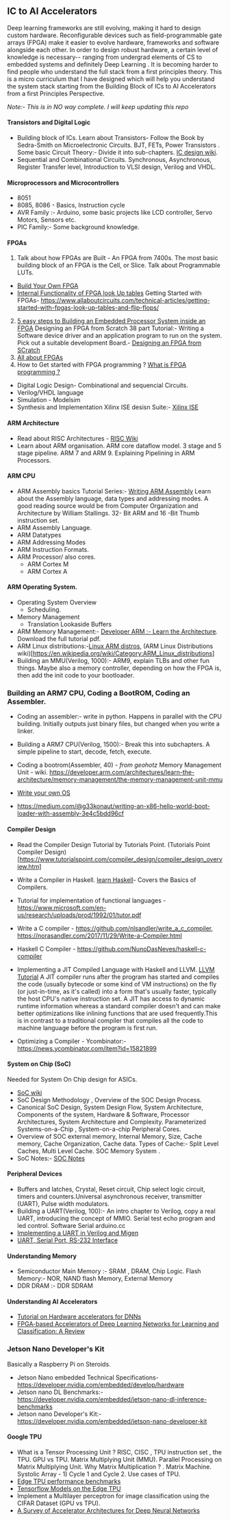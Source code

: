 ## IC to AI Accelerators

Deep learning frameworks are still evolving, making it hard to design custom hardware.  Reconfigurable devices such as field-programmable gate arrays (FPGA) make it easier to evolve hardware, frameworks and software alongside each other. In order to design robust hardware, a certain level of knowledge is necessary-- ranging from undergrad elements of CS to embedded systems and definitely Deep Learning . It is becoming harder to find people who understand the full stack from a first principles theory. 
This is a  micro curriculum that I have designed which will help you understand the system stack starting from the Building Block of ICs to AI Accelerators from a first Principles Perspective.

*Note:- This is in NO way complete. I will keep updating this repo*

#### Transistors and Digital Logic
- Building block of ICs. Learn about Transistors- Follow the Book by Sedra-Smith on Microelectronic Circuits. BJT, FETs, Power Transistors . Some basic Circuit Theory:- Divide it into sub-chapters. [IC design wiki](https://en.wikipedia.org/wiki/Integrated_circuit_design).
- Sequential and Combinational Circuits. Synchronous, Asynchronous, Register Transfer level, Introduction to VLSI design, Verilog and VHDL.

#### Microprocessors and Microcontrollers
- 8051 
- 8085, 8086 - Basics, Instruction cycle
- AVR Family :- Arduino, some basic projects like LCD controller, Servo Motors, Sensors etc.
- PIC Family:- Some background knowledge.

#### FPGAs
1) Talk about how FPGAs are Built - An FPGA from 7400s. The most basic building block of an FPGA is the Cell, or Slice. Talk about Programmable LUTs.
- [Build Your Own FPGA](http://blog.notdot.net/2012/10/Build-your-own-FPGA)
- [Internal Functionality of FPGA look Up tables](https://www.allaboutcircuits.com/technical-articles/purpose-and-internal-functionality-of-fpga-look-up-tables/)
Getting Started with FPGAs- https://www.allaboutcircuits.com/technical-articles/getting-started-with-fpgas-look-up-tables-and-flip-flops/
2) [5 easy steps to Building an Embedded Processor System inside an FPGA](https://www.youtube.com/watch?v=xlKoDRCziIg)
Designing an FPGA from Scratch 38 part Tutorial:- Writing a Software device driver and an application program to run on the system. Pick out a suitable development Board.- [Designing an FPGA from SCratch](https://www.eetimes.com/how-to-design-an-fpga-from-scratch/#)
3) [All about FPGAs](https://allaboutfpga.com/)
4) How to Get started with FPGA programming ?
[What is FPGA programming ?](https://www.fpga4student.com/2017/08/what-is-fpga-programming.html)

 - Digital Logic Design- Combinational and sequencial Circuits.
 - Verilog/VHDL language
 - Simulation - Modelsim
 - Synthesis and Implementation
Xilinx ISE desisn Suite:- [Xilinx ISE](https://www.xilinx.com/products/design-tools/ise-design-suite.html)

#### ARM Architecture 
- Read about RISC Architectures - [RISC Wiki](https://en.wikipedia.org/wiki/Reduced_instruction_set_computer)
- Learn about ARM organisation. ARM core dataflow model. 3 stage and 5 stage pipeline. ARM 7 and ARM 9. Explaining Pipelining in ARM Processors.

#### ARM CPU
- ARM Assembly basics Tutorial Series:- [Writing ARM Assembly](https://azeria-labs.com/writing-arm-assembly-part-1/)
Learn about the Assembly language, data types and addressing modes. A good reading source would be from Computer Organization and
Architecture by William Stallings. 32- Bit ARM and 16 -Bit Thumb instruction set.
- ARM Assembly Language.
- ARM Datatypes
- ARM Addressing Modes
- ARM Instruction Formats. 
- ARM Processor/ also cores.
  - ARM Cortex M
  - ARM Cortex A

#### ARM Operating System. 
- Operating System Overview
  - Scheduling.
- Memory Management
  - Translation Lookaside Buffers
- ARM Memory Management:- [Developer ARM :- Learn the Architecture](https://developer.arm.com/architectures/learn-the-architecture). Download the full tutorial pdf.
- ARM Linux distributions:-[Linux ARM distros](https://www.linux.com/training-tutorials/4-fine-linux-arm-distros/), 
(ARM Linux Distributions wiki)[https://en.wikipedia.org/wiki/Category:ARM_Linux_distributions]
- Building an MMU(Verilog, 1000):- ARM9, explain TLBs and other fun things. Maybe also a memory controller, depending on how the FPGA is, then add the init code to your bootloader.

### Building an ARM7 CPU, Coding a BootROM, Coding an Assembler.

- Coding an assembler:-  write in python. Happens in parallel with the CPU building. Initially outputs just binary files, but changed when you write a linker.
- Building a ARM7 CPU(Verilog, 1500):- Break this into subchapters. A simple pipeline to start, decode, fetch, execute.
- Coding a bootrom(Assembler, 40) - *from geohotz*
Memory Management Unit - wiki.
https://developer.arm.com/architectures/learn-the-architecture/memory-management/the-memory-management-unit-mmu

- [Write your own OS](http://mikeos.sourceforge.net/write-your-own-os.html)
- https://medium.com/@g33konaut/writing-an-x86-hello-world-boot-loader-with-assembly-3e4c5bdd96cf

#### Compiler Design
- Read the Compiler Design Tutorial by Tutorials Point. (Tutorials Point Compiler Design)[https://www.tutorialspoint.com/compiler_design/compiler_design_overview.htm]
- Write a Compiler in Haskell. [learn Haskell](http://learnyouahaskell.com/)- Covers the Basics of Compilers.
- Tutorial for implementation of functional languages - https://www.microsoft.com/en-us/research/uploads/prod/1992/01/tutor.pdf
- Write a C compiler - https://github.com/nlsandler/write_a_c_compiler, https://norasandler.com/2017/11/29/Write-a-Compiler.html
- Haskell C Compiler - https://github.com/NunoDasNeves/haskell-c-compiler
- Implementing a JIT Compiled Language with Haskell and LLVM. [LLVM Tutorial](http://www.stephendiehl.com/llvm/#chapter-1-introduction)
A JIT compiler runs after the program has started and compiles the code (usually bytecode or some kind of VM instructions) on the
fly (or just-in-time, as it's called) into a form that's usually faster, typically the host CPU's native instruction set.
A JIT has access to dynamic runtime information whereas a standard compiler doesn't and can make better optimizations like 
inlining functions that are used frequently.This is in contrast to a traditional compiler that compiles all the code to machine 
language before the program is first run.

- Optimizing a Compiler -  Ycombinator:- https://news.ycombinator.com/item?id=15821899

#### System on Chip (SoC)
Needed for System On Chip design for ASICs.

- [SoC wiki](https://en.wikipedia.org/wiki/System_on_a_chip)
- SoC Design Methodology , Overview of the SOC Design Process.
- Canonical SoC Design, System Design Flow,  System Architecture, Components of the system, Hardware & Software, Processor Architectures, System Architecture and Complexity. Parameterized Systems-on-a-Chip ,  System-on-a-chip Peripheral Cores.
-  Overview of SOC external memory, Internal Memory, Size, Cache memory, Cache Organization, Cache data. Types of Cache:- Split Level Caches, Multi Level Cache. SOC Memory System .
- SoC Notes:- [SOC Notes](https://www.cl.cam.ac.uk/teaching/1011/SysOnChip/socdam-notes1011.pdf)

#### Peripheral Devices
- Buffers and latches, Crystal, Reset circuit, Chip select logic circuit, timers and counters.Universal  asynchronous  receiver,  transmitter  (UART),  Pulse  width  modulators.
- Building a UART(Verilog, 100):- An intro chapter to Verilog, copy a real UART, introducing the concept of MMIO. Serial test echo program and led control. Software Serial arduino.cc
- [Implementing a UART in Verilog and Migen](https://lab.whitequark.org/notes/2016-10-18/implementing-an-uart-in-verilog-and-migen/)
- [UART, Serial Port, RS-232 Interface](https://www.nandland.com/vhdl/modules/module-uart-serial-port-rs232.html)


#### Understanding Memory
- Semiconductor Main Memory :- SRAM , DRAM, Chip Logic. Flash Memory:- NOR, NAND flash Memory, External Memory
- DDR DRAM :- DDR SDRAM 

####  Understanding AI Accelerators
- [Tutorial on Hardware accelerators for DNNs](http://eyeriss.mit.edu/tutorial.html)
- [FPGA-based Accelerators of Deep Learning Networks for Learning and Classification: A Review](https://arxiv.org/pdf/1901.00121.pdf)

### Jetson Nano Developer's Kit
Basically a Raspberry Pi on Steroids.
- Jetson Nano embedded Technical Specifications- https://developer.nvidia.com/embedded/develop/hardware
- Jetson nano DL Benchmarks:- https://developer.nvidia.com/embedded/jetson-nano-dl-inference-benchmarks
- Jetson nano Developer's Kit:- https://developer.nvidia.com/embedded/jetson-nano-developer-kit

#### Google TPU
- What is a Tensor Processing Unit ? RISC, CISC , TPU instruction set , the TPU. GPU vs TPU. Matrix Multiplying Unit (MMU). Parallel Processing on Matrix Multiplying Unit. Why Matrix Multiplication ? . Matrix Machine. Systolic Array - 1) Cycle 1 and Cycle 2. Use cases of TPU. 
- [Edge TPU performance benchmarks](https://coral.ai/docs/edgetpu/benchmarks/)
- [Tensorflow Models on the Edge TPU](https://coral.ai/docs/edgetpu/models-intro/#compatibility-overview)
- Implement a Multilayer perceptron for image classification using the CIFAR Dataset (GPU vs TPU).
- [A Survey of Accelerator Architectures for Deep Neural Networks](https://www.sciencedirect.com/science/article/pii/S2095809919306356)
